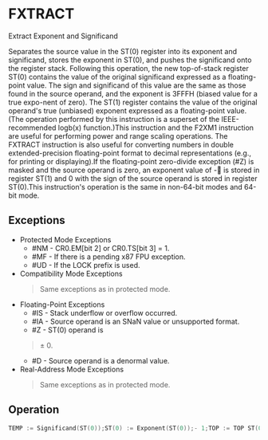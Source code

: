 # FXTRACT

Extract Exponent and Significand

Separates the source value in the ST(0) register into its exponent and significand, stores the exponent in ST(0), and pushes the significand onto the register stack.
Following this operation, the new top-of-stack register ST(0) contains the value of the original significand expressed as a floating-point value.
The sign and significand of this value are the same as those found in the source operand, and the exponent is 3FFFH (biased value for a true expo-nent of zero).
The ST(1) register contains the value of the original operand's true (unbiased) exponent expressed as a floating-point value.
(The operation performed by this instruction is a superset of the IEEE-recommended logb(x) function.)This instruction and the F2XM1 instruction are useful for performing power and range scaling operations.
The FXTRACT instruction is also useful for converting numbers in double extended-precision floating-point format to decimal representations (e.g., for printing or displaying).If the floating-point zero-divide exception (#Z) is masked and the source operand is zero, an exponent value of - is stored in register ST(1) and 0 with the sign of the source operand is stored in register ST(0).This instruction's operation is the same in non-64-bit modes and 64-bit mode.

## Exceptions

- Protected Mode Exceptions
  - #NM - CR0.EM[bit 2] or CR0.TS[bit 3] = 1.
  - #MF - If there is a pending x87 FPU exception.
  - #UD - If the LOCK prefix is used.
- Compatibility Mode Exceptions
  > Same exceptions as in protected mode.
- Floating-Point Exceptions
  - #IS - Stack underflow or overflow occurred.
  - #IA - Source operand is an SNaN value or unsupported format.
  - #Z - ST(0) operand is
  > ±
  > 0.
  - #D - Source operand is a denormal value.
- Real-Address Mode Exceptions
  > Same exceptions as in protected mode.

## Operation

```C
TEMP := Significand(ST(0));ST(0) := Exponent(ST(0));- 1;TOP := TOP ST(0) := TEMP;FPU Flags AffectedC1Set to 0 if stack underflow occurred; set to 1 if stack overflow occurred.C0, C2, C3 Undefined.
```
